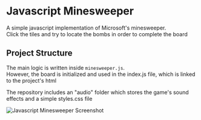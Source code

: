 # Javascript Minesweeper

A simple javascript implementation of Microsoft's minesweeper. <br/>
Click the tiles and try to locate the bombs in order to complete the board

## Project Structure

The main logic is written inside `` minesweeper.js ``. <br/>
However, the board is initialized and used in the index.js file, which is linked to the project's html

The repository includes an "audio" folder which stores the game's sound effects and a simple styles.css file

![Javascript Minesweeper Screenshot](https://i.imgur.com/FhFK5lI.png)
